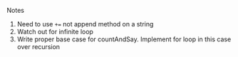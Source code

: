 Notes
1. Need to use `+=` not append method on a string
2. Watch out for infinite loop
3. Write proper base case for countAndSay. Implement for loop in this case over recursion
